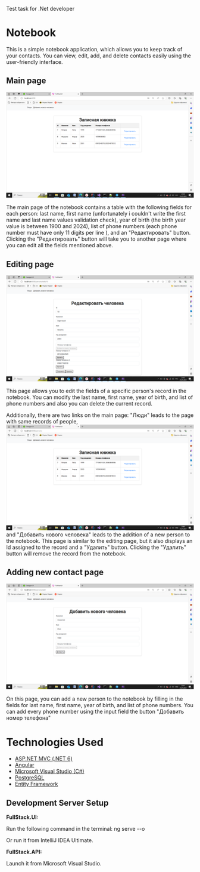 Test task for .Net developer

# Notebook

This is a simple notebook application, which allows you to keep track of your contacts.
You can view, edit, add, and delete contacts easily using the user-friendly interface.

## Main page

![Main page](/Images/MainPage.png)

The main page of the notebook contains a table with the following fields for each person: last name, first name (unfortunately i couldn't write the first name and last name values validation check), year of birth (the birth year value is between 1900 and 2024), list of phone numbers (each phone number must have only 11 digits per line ), and an "Редактировать" button.
Clicking the "Редактировать" button will take you to another page where you can edit all the fields mentioned above.

## Editing page

![Edition page](/Images/PersonEdition.png)

This page allows you to edit the fields of a specific person's record in the notebook.
You can modify the last name, first name, year of birth, and list of phone numbers and also you can delete the current record.

Additionally, there are two links on the main page: "Люди" leads to the page with same records of people,
![Persons page](/Images/PersonsPage.png)
and "Добавить нового человека" leads to the addition of a new person to the notebook.
This page is similar to the editing page, but it also displays an Id assigned to the record and a "Удалить" button.
Clicking the "Удалить" button will remove the record from the notebook.

## Adding new contact page

![Addition page](/Images/PersonAddition.png)

On this page, you can add a new person to the notebook by filling in the fields for last name, first name, year of birth, and list of phone numbers.
You can add every phone number using the input field the button "Добавить номер телефона"

# Technologies Used

- [ASP.NET MVC (.NET 6)](#)
- [Angular](#)
- [Microsoft Visual Studio (C#)](#)
- [PostgreSQL](#)
- [Entity Framework](#)

## Development Server Setup

**FullStack.UI:**

Run the following command in the terminal:
ng serve --o

Or run it from IntelliJ IDEA Ultimate.

**FullStack.API:**

Launch it from Microsoft Visual Studio.
